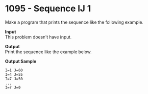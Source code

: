 # 1095 - Sequence IJ 1

Make a program that prints the sequence like the following example.

**Input**<br>
This problem doesn't have input.

**Output**<br>
Print the sequence like the example below.

**Output Sample**
```
I=1 J=60
I=4 J=55
I=7 J=50 
... 
I=? J=0
```